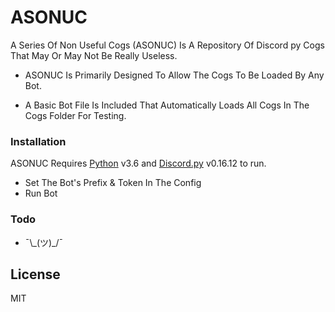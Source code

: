 # ASONUC

A Series Of Non Useful Cogs (ASONUC) Is A Repository Of Discord py Cogs That May Or May Not Be Really Useless.

  - ASONUC Is Primarily Designed To Allow The Cogs To Be Loaded By Any Bot. 
  
  - A Basic Bot File Is Included That Automatically Loads All Cogs In The Cogs Folder For Testing.

### Installation

ASONUC Requires [Python](https://www.python.org/downloads/release/python-360/) v3.6 and [Discord.py](https://github.com/Rapptz/discord.py/releases/tag/v0.16.12) v0.16.12 to run.

  - Set The Bot's Prefix & Token In The Config
  - Run Bot

### Todo

 - ¯\\\_(ツ)_/¯

License
----

MIT
